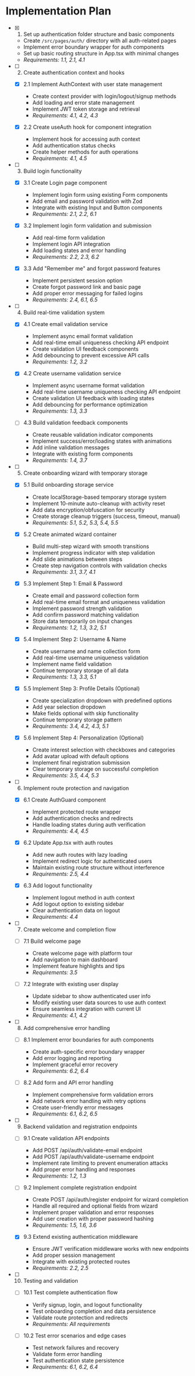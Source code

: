 # Implementation Plan

- [x] 1. Set up authentication folder structure and basic components
  - Create `/src/pages/auth/` directory with all auth-related pages
  - Implement error boundary wrapper for auth components
  - Set up basic routing structure in App.tsx with minimal changes
  - _Requirements: 1.1, 2.1, 4.1_

- [ ] 2. Create authentication context and hooks
  - [x] 2.1 Implement AuthContext with user state management
    - Create context provider with login/logout/signup methods
    - Add loading and error state management
    - Implement JWT token storage and retrieval
    - _Requirements: 4.1, 4.2, 4.3_

  - [x] 2.2 Create useAuth hook for component integration
    - Implement hook for accessing auth context
    - Add authentication status checks
    - Create helper methods for auth operations
    - _Requirements: 4.1, 4.5_

- [ ] 3. Build login functionality
  - [x] 3.1 Create Login page component
    - Implement login form using existing Form components
    - Add email and password validation with Zod
    - Integrate with existing Input and Button components
    - _Requirements: 2.1, 2.2, 6.1_

  - [x] 3.2 Implement login form validation and submission
    - Add real-time form validation
    - Implement login API integration
    - Add loading states and error handling
    - _Requirements: 2.2, 2.3, 6.2_

  - [x] 3.3 Add "Remember me" and forgot password features
    - Implement persistent session option
    - Create forgot password link and basic page
    - Add proper error messaging for failed logins
    - _Requirements: 2.4, 6.1, 6.5_

- [ ] 4. Build real-time validation system
  - [x] 4.1 Create email validation service
    - Implement async email format validation
    - Add real-time email uniqueness checking API endpoint
    - Create validation UI feedback components
    - Add debouncing to prevent excessive API calls
    - _Requirements: 1.2, 3.2_

  - [x] 4.2 Create username validation service
    - Implement async username format validation
    - Add real-time username uniqueness checking API endpoint
    - Create validation UI feedback with loading states
    - Add debouncing for performance optimization
    - _Requirements: 1.3, 3.3_

  - [ ] 4.3 Build validation feedback components
    - Create reusable validation indicator components
    - Implement success/error/loading states with animations
    - Add inline validation messages
    - Integrate with existing form components
    - _Requirements: 1.4, 3.7_

- [ ] 5. Create onboarding wizard with temporary storage
  - [x] 5.1 Build onboarding storage service
    - Create localStorage-based temporary storage system
    - Implement 10-minute auto-cleanup with activity reset
    - Add data encryption/obfuscation for security
    - Create storage cleanup triggers (success, timeout, manual)
    - _Requirements: 5.1, 5.2, 5.3, 5.4, 5.5_

  - [x] 5.2 Create animated wizard container
    - Build multi-step wizard with smooth transitions
    - Implement progress indicator with step validation
    - Add slide animations between steps
    - Create step navigation controls with validation checks
    - _Requirements: 3.1, 3.7, 4.1_

  - [x] 5.3 Implement Step 1: Email & Password
    - Create email and password collection form
    - Add real-time email format and uniqueness validation
    - Implement password strength validation
    - Add confirm password matching validation
    - Store data temporarily on input changes
    - _Requirements: 1.2, 1.3, 3.2, 5.1_

  - [x] 5.4 Implement Step 2: Username & Name
    - Create username and name collection form
    - Add real-time username uniqueness validation
    - Implement name field validation
    - Continue temporary storage of all data
    - _Requirements: 1.3, 3.3, 5.1_

  - [x] 5.5 Implement Step 3: Profile Details (Optional)
    - Create specialization dropdown with predefined options
    - Add year selection dropdown
    - Make fields optional with skip functionality
    - Continue temporary storage pattern
    - _Requirements: 3.4, 4.2, 4.3, 5.1_

  - [x] 5.6 Implement Step 4: Personalization (Optional)
    - Create interest selection with checkboxes and categories
    - Add avatar upload with default options
    - Implement final registration submission
    - Clear temporary storage on successful completion
    - _Requirements: 3.5, 4.4, 5.3_

- [ ] 6. Implement route protection and navigation
  - [x] 6.1 Create AuthGuard component
    - Implement protected route wrapper
    - Add authentication checks and redirects
    - Handle loading states during auth verification
    - _Requirements: 4.4, 4.5_

  - [x] 6.2 Update App.tsx with auth routes
    - Add new auth routes with lazy loading
    - Implement redirect logic for authenticated users
    - Maintain existing route structure without interference
    - _Requirements: 2.5, 4.4_

  - [x] 6.3 Add logout functionality
    - Implement logout method in auth context
    - Add logout option to existing sidebar
    - Clear authentication data on logout
    - _Requirements: 4.4_

- [ ] 7. Create welcome and completion flow
  - [ ] 7.1 Build welcome page
    - Create welcome page with platform tour
    - Add navigation to main dashboard
    - Implement feature highlights and tips
    - _Requirements: 3.5_

  - [ ] 7.2 Integrate with existing user display
    - Update sidebar to show authenticated user info
    - Modify existing user data sources to use auth context
    - Ensure seamless integration with current UI
    - _Requirements: 4.1, 4.2_

- [ ] 8. Add comprehensive error handling
  - [ ] 8.1 Implement error boundaries for auth components
    - Create auth-specific error boundary wrapper
    - Add error logging and reporting
    - Implement graceful error recovery
    - _Requirements: 6.2, 6.4_

  - [ ] 8.2 Add form and API error handling
    - Implement comprehensive form validation errors
    - Add network error handling with retry options
    - Create user-friendly error messages
    - _Requirements: 6.1, 6.2, 6.5_

- [ ] 9. Backend validation and registration endpoints
  - [ ] 9.1 Create validation API endpoints
    - Add POST /api/auth/validate-email endpoint
    - Add POST /api/auth/validate-username endpoint
    - Implement rate limiting to prevent enumeration attacks
    - Add proper error handling and responses
    - _Requirements: 1.2, 1.3_

  - [ ] 9.2 Implement complete registration endpoint
    - Create POST /api/auth/register endpoint for wizard completion
    - Handle all required and optional fields from wizard
    - Implement proper validation and error responses
    - Add user creation with proper password hashing
    - _Requirements: 1.5, 1.6, 3.6_

  - [x] 9.3 Extend existing authentication middleware
    - Ensure JWT verification middleware works with new endpoints
    - Add proper session management
    - Integrate with existing protected routes
    - _Requirements: 2.2, 2.5_

- [ ] 10. Testing and validation
  - [ ] 10.1 Test complete authentication flow
    - Verify signup, login, and logout functionality
    - Test onboarding completion and data persistence
    - Validate route protection and redirects
    - _Requirements: All requirements_

  - [ ] 10.2 Test error scenarios and edge cases
    - Test network failures and recovery
    - Validate form error handling
    - Test authentication state persistence
    - _Requirements: 6.1, 6.2, 6.4_